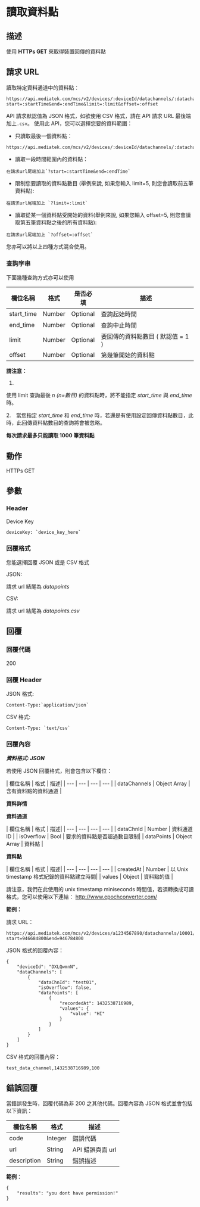 # 讀取資料點

## 描述

使用 **HTTPs GET** 來取得裝置回傳的資料點


## 請求 URL

讀取特定資料通道中的資料點：

```
https://api.mediatek.com/mcs/v2/devices/:deviceId/datachannels/:datachannelId/datapoints?start=:startTime&end=:endTime&limit=:limit&offset=:offset

```

API 請求默認值為 JSON 格式，如欲使用 CSV 格式，請在 API 請求 URL 最後端加上`.csv`。
使用此 API，您可以選擇您要的資料範圍：

* 只讀取最後一個資料點：
```
https://api.mediatek.com/mcs/v2/devices/:deviceId/datachannels/:datachannelId/datapoints
```


* 讀取一段時間範圍內的資料點：
```
在請求url尾端加上`?start=:startTime&end=:endTime`
```

* 限制您要讀取的資料點數目 (舉例來說, 如果您輸入 limit=5, 則您會讀取前五筆資料點):
```
在請求url尾端加上 `?limit=:limit`
```

* 讀取從某一個資料點受開始的資料(舉例來說, 如果您輸入 offset=5, 則您會讀取第五筆資料點之後的所有資料點):
```
在請求url尾端加上 `?offset=:offset`
```

您亦可以將以上四種方式混合使用。

### 查詢字串
下面幾種查詢方式亦可以使用

| 欄位名稱 | 格式 | 是否必填 |描述|
| --- | --- | --- | --- |
| start_time | Number | Optional | 查詢起始時間 |
| end_time | Number | Optional | 查詢中止時間 |
| limit | Number | Optional | 要回傳的資料點數目 ( 默認值 = 1 ) |
| offset | Number | Optional | 第幾筆開始的資料點 |

**請注意：**

1.
使用 limit 查詢最後 *n (n=數目)* 的資料點時，將不能指定 *start_time* 與 *end_time*時。

2.　當您指定 *start_time* 和 *end_time* 時，若還是有使用設定回傳資料點數目，此時，此回傳資料點數目的查詢將會被忽略。


**每次請求最多只能讀取 1000 筆資料點**


## 動作
HTTPs GET

## 參數

### Header

Device Key
```
deviceKey: `device_key_here`
```

### 回覆格式
您能選擇回覆 JSON 或是 CSV 格式

JSON:

請求 url 結尾為 *datapoints*


CSV:

請求 url 結尾為 *datapoints.csv*



## 回覆

### 回覆代碼
200

### 回覆 Header
JSON 格式:
```
Content-Type:`application/json`
```
CSV 格式:
```
Content-Type: `text/csv`
```

### 回覆內容

***資料格式: JSON***

若使用 JSON 回覆格式，則會包含以下欄位：

| 欄位名稱 | 格式 | 描述|
| --- | --- | --- | --- |
| dataChannels | Object Array | 含有資料點的資料通道 |

**資料詳情**

**資料通道**

| 欄位名稱 | 格式 | 描述|
| --- | --- | --- | --- |
| dataChnId | Number | 資料通道 ID |
| isOverflow | Bool | 要求的資料點是否超過數目限制|
| dataPoints | Object Array | 資料點 |


**資料點**

| 欄位名稱 | 格式 | 描述|
| --- | --- | --- | --- |
| createdAt | Number | 以 Unix timestamp 格式紀錄的資料點建立時間|
| values | Object | 資料點的值 |

請注意，我們在此使用的 unix timestamp miniseconds 時間值，若須轉換成可讀格式，您可以使用以下連結：
http://www.epochconverter.com/

**範例：**

請求 URL：
```
https://api.mediatek.com/mcs/v2/devices/a1234567890/datachannels/10001/datapoints?start=946684800&end=946784800

```

JSON 格式的回覆內容：

```
{
    "deviceId": "DXLQwmnN",
    "dataChannels": [
        {
            "dataChnId": "test01",
            "isOverflow": false,
            "dataPoints": [
                {
                    "recordedAt": 1432538716989,
                    "values": {
                        "value": "HI"
                    }
                }
            ]
        }
    ]
}
```

CSV 格式的回覆內容：

```
test_data_channel,1432538716989,100
```



## 錯誤回覆

當錯誤發生時，回覆代碼為非 200 之其他代碼。回覆內容為 JSON 格式並會包括以下資訊：


| 欄位名稱 | 格式 |描述|
| --- | --- | --- |
| code | Integer | 錯誤代碼 |
| url | String | API 錯誤頁面 url|
| description | String | 錯誤描述 |



**範例：**

```
{
    "results": "you dont have permission!"
}
```

